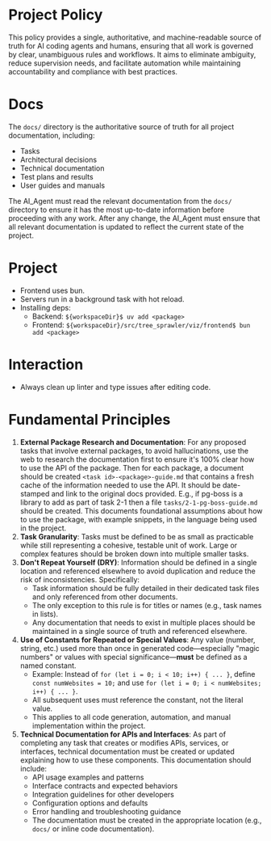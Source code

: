 # Project Policy

This policy provides a single, authoritative, and machine-readable source of truth for AI coding agents and humans, ensuring that all work is governed by clear, unambiguous rules and workflows. It aims to eliminate ambiguity, reduce supervision needs, and facilitate automation while maintaining accountability and compliance with best practices.

# Docs

The `docs/` directory is the authoritative source of truth for all project documentation, including:
- Tasks
- Architectural decisions
- Technical documentation
- Test plans and results
- User guides and manuals

The AI_Agent must read the relevant documentation from the `docs/` directory to ensure it has the most up-to-date information before proceeding with any work.
After any change, the AI_Agent must ensure that all relevant documentation is updated to reflect the current state of the project.

# Project

- Frontend uses bun.
- Servers run in a background task with hot reload.
- Installing deps:
  - Backend: `${workspaceDir}$ uv add <package>`
  - Frontend: `${workspaceDir}/src/tree_sprawler/viz/frontend$ bun add <package>`

# Interaction

- Always clean up linter and type issues after editing code.

# Fundamental Principles

1. **External Package Research and Documentation**: For any proposed tasks that involve external packages, to avoid hallucinations, use the web to research the documentation first to ensure it's 100% clear how to use the API of the package. Then for each package, a document should be created `<task id>-<package>-guide.md` that contains a fresh cache of the information needed to use the API. It should be date-stamped and link to the original docs provided. E.g., if pg-boss is a library to add as part of task 2-1 then a file `tasks/2-1-pg-boss-guide.md` should be created. This documents foundational assumptions about how to use the package, with example snippets, in the language being used in the project.
2. **Task Granularity**: Tasks must be defined to be as small as practicable while still representing a cohesive, testable unit of work. Large or complex features should be broken down into multiple smaller tasks.
3. **Don't Repeat Yourself (DRY)**: Information should be defined in a single location and referenced elsewhere to avoid duplication and reduce the risk of inconsistencies. Specifically:
    - Task information should be fully detailed in their dedicated task files and only referenced from other documents.
    - The only exception to this rule is for titles or names (e.g., task names in lists).
    - Any documentation that needs to exist in multiple places should be maintained in a single source of truth and referenced elsewhere.
4. **Use of Constants for Repeated or Special Values**: Any value (number, string, etc.) used more than once in generated code—especially "magic numbers" or values with special significance—**must** be defined as a named constant.
    - Example: Instead of `for (let i = 0; i < 10; i++) { ... }`, define `const numWebsites = 10;` and use `for (let i = 0; i < numWebsites; i++) { ... }`.
    - All subsequent uses must reference the constant, not the literal value.
    - This applies to all code generation, automation, and manual implementation within the project.
5. **Technical Documentation for APIs and Interfaces**: As part of completing any task that creates or modifies APIs, services, or interfaces, technical documentation must be created or updated explaining how to use these components. This documentation should include:
    - API usage examples and patterns
    - Interface contracts and expected behaviors  
    - Integration guidelines for other developers
    - Configuration options and defaults
    - Error handling and troubleshooting guidance
    - The documentation must be created in the appropriate location (e.g., `docs/` or inline code documentation).
